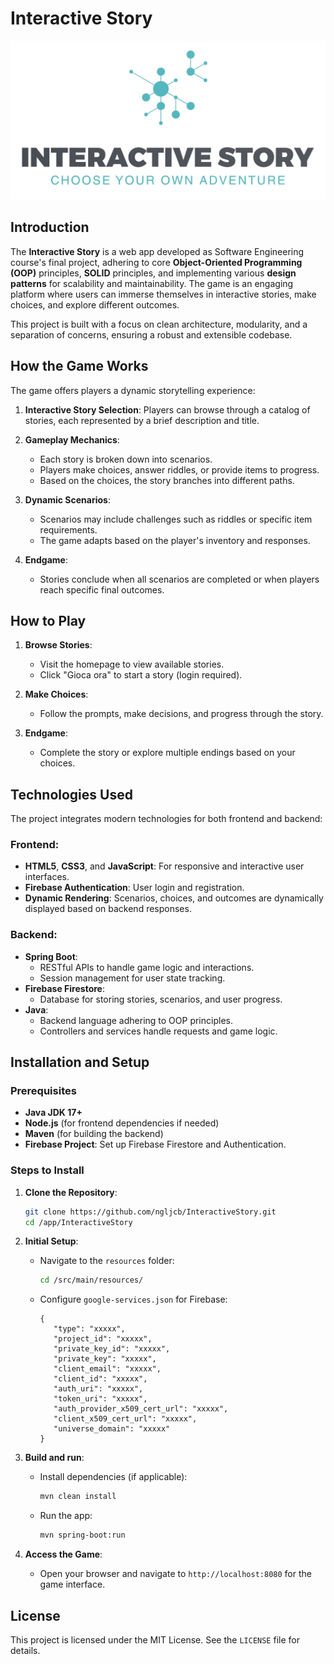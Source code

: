 # Interactive Story

<a href="#"><img src="./assets/logo.jpg"></a>

## Introduction

The **Interactive Story** is a web app developed as Software Engineering course's final project, adhering to core **Object-Oriented Programming (OOP)** principles, **SOLID** principles, and implementing various **design patterns** for scalability and maintainability. The game is an engaging platform where users can immerse themselves in interactive stories, make choices, and explore different outcomes.

This project is built with a focus on clean architecture, modularity, and a separation of concerns, ensuring a robust and extensible codebase.

## How the Game Works

The game offers players a dynamic storytelling experience:

1. **Interactive Story Selection**:
   Players can browse through a catalog of stories, each represented by a brief description and title.

2. **Gameplay Mechanics**:

   - Each story is broken down into scenarios.
   - Players make choices, answer riddles, or provide items to progress.
   - Based on the choices, the story branches into different paths.

3. **Dynamic Scenarios**:

   - Scenarios may include challenges such as riddles or specific item requirements.
   - The game adapts based on the player's inventory and responses.

4. **Endgame**:
   - Stories conclude when all scenarios are completed or when players reach specific final outcomes.

## How to Play

1. **Browse Stories**:

   - Visit the homepage to view available stories.
   - Click "Gioca ora" to start a story (login required).

2. **Make Choices**:

   - Follow the prompts, make decisions, and progress through the story.

3. **Endgame**:
   - Complete the story or explore multiple endings based on your choices.

## Technologies Used

The project integrates modern technologies for both frontend and backend:

### Frontend:

- **HTML5**, **CSS3**, and **JavaScript**: For responsive and interactive user interfaces.
- **Firebase Authentication**: User login and registration.
- **Dynamic Rendering**: Scenarios, choices, and outcomes are dynamically displayed based on backend responses.

### Backend:

- **Spring Boot**:
  - RESTful APIs to handle game logic and interactions.
  - Session management for user state tracking.
- **Firebase Firestore**:
  - Database for storing stories, scenarios, and user progress.
- **Java**:
  - Backend language adhering to OOP principles.
  - Controllers and services handle requests and game logic.

## Installation and Setup

### Prerequisites

- **Java JDK 17+**
- **Node.js** (for frontend dependencies if needed)
- **Maven** (for building the backend)
- **Firebase Project**: Set up Firebase Firestore and Authentication.

### Steps to Install

1. **Clone the Repository**:

   ```bash
   git clone https://github.com/ngljcb/InteractiveStory.git
   cd /app/InteractiveStory
   ```

2. **Initial Setup**:

   - Navigate to the `resources` folder:
     ```bash
     cd /src/main/resources/
     ```
   - Configure `google-services.json` for Firebase:
     ```properties
     {
        "type": "xxxxx",
        "project_id": "xxxxx",
        "private_key_id": "xxxxx",
        "private_key": "xxxxx",
        "client_email": "xxxxx",
        "client_id": "xxxxx",
        "auth_uri": "xxxxx",
        "token_uri": "xxxxx",
        "auth_provider_x509_cert_url": "xxxxx",
        "client_x509_cert_url": "xxxxx",
        "universe_domain": "xxxxx"
     }
     ```

3. **Build and run**:

   - Install dependencies (if applicable):
     ```bash
     mvn clean install
     ```
   - Run the app:
     ```bash
     mvn spring-boot:run
     ```

4. **Access the Game**:
   - Open your browser and navigate to `http://localhost:8080` for the game interface.

## License

This project is licensed under the MIT License. See the `LICENSE` file for details.
